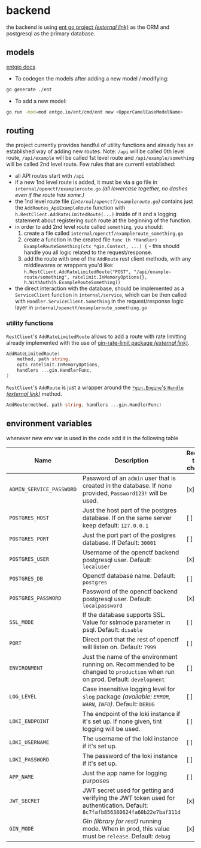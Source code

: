 # backend

the backend is using [ent go project _(external link)_](https://entgo.io) as the ORM and postgresql as the primary database.

## models

[entgio docs](https://entgo.io/docs/)

- To codegen the models after adding a new model / modifying:

```sh
go generate ./ent
```

- To add a new model:

```sh
go run -mod=mod entgo.io/ent/cmd/ent new <UpperCamelCaseModelName>
```

## routing

the project currently provides handful of utility functions and already has an established way of adding new routes. Note: `/api` will be called 0th level route, `/api/example` will be called 1st level route and `/api/example/something` will be called 2nd level route. Few rules that are currentl established:

- all API routes start with `/api`
- if a new 1nd level route is added, it must be via a go file in `internal/openctf/exampleroute.go` _(all lowercase together, no dashes even if the route has some.)_
- the 1nd level route file _(`internal/openctf/exampleroute.go`)_ contains just the `AddRoutes_ApiExampleRoute` function with `h.RestClient.AddRateLimitedRoute(...)` inside of it and a logging statement about registering such route at the beginning of the function.
- in order to add 2nd level route called `something`, you should:
  1. create a file called `internal/openctf/exampleroute_something.go`
  2. create a function in the created file `func (h *Handler) ExampleRouteSomething(ctx *gin.Context, ...) {` - this should handle you all logic related to the request/response.
  3. add the route with one of the `AddRoute` rest client methods, with any middlewares or wrappers you'd like: `h.RestClient.AddRateLimitedRoute("POST", "/api/example-route/something", ratelimit.InMemoryOptions{}, h.WithAuth(h.ExampleRouteSomething))`
- the direct interaction with the database, should be implemented as a `ServiceClient` function in `internal/service`, which can be then called with `Handler.ServiceClient.Something` in the request/response logic layer in `internal/openctf/exampleroute_something.go`

### utility functions

`RestClient`'s `AddRateLimitedRoute` allows to add a route with rate limitting already implemented with the use of [gin-rate-limit package _(external link)_](https://github.com/JGLTechnologies/gin-rate-limit).

```go
AddRateLimitedRoute(
    method, path string,
    opts ratelimit.InMemoryOptions,
    handlers ...gin.HandlerFunc,
)
```

`RestClient`'s `AddRoute` is just a wrapper around the [`*gin.Engine`'s `Handle` _(external link)_](https://pkg.go.dev/github.com/gin-gonic/gin@v1.10.0#RouterGroup.Handle) method.

```go
AddRoute(method, path string, handlers ...gin.HandlerFunc)
```

## environment variables

whenever new env var is used in the code add it in the following table

| Name                     | Description                                                                                                                     | Required to be changed |
| ------------------------ | ------------------------------------------------------------------------------------------------------------------------------- | ---------------------- |
| `ADMIN_SERVICE_PASSWORD` | Password of an `admin` user that is created in the database. If none provided, `Password123!` will be used.                     | [x]                    |
| `POSTGRES_HOST`          | Just the host part of the postgres database. If on the same server keep default: `127.0.0.1`                                    | [ ]                    |
| `POSTGRES_PORT`          | Just the port part of the postgres database. If Default: `30001`                                                                | [ ]                    |
| `POSTGRES_USER`          | Username of the openctf backend postgresql user. Default: `localuser`                                                           | [x]                    |
| `POSTGRES_DB`            | Openctf database name. Default: `postgres`                                                                                      | [ ]                    |
| `POSTGRES_PASSWORD`      | Password of the openctf backend postgresql user. Default: `localpassword`                                                       | [x]                    |
| `SSL_MODE`               | If the database supports SSL. Value for sslmode parameter in psql. Default: `disable`                                           | [ ]                    |
| `PORT`                   | Direct port that the rest of openctf will listen on. Default: `7999`                                                            | [ ]                    |
| `ENVIRONMENT`            | Just the name of the environment running on. Recommended to be changed to `production` when run on prod. Default: `development` | [ ]                    |
| `LOG_LEVEL`              | Case insensitive logging level for `slog` package _(available: `ERROR`, `WARN`, `INFO`)_. Default: `DEBUG`                      | [ ]                    |
| `LOKI_ENDPOINT`          | The endpoint of the loki instance if it's set up. If none given, tint logging will be used.                                     | [ ]                    |
| `LOKI_USERNAME`          | The username of the loki instance if it's set up.                                                                               | [ ]                    |
| `LOKI_PASSWORD`          | The password of the loki instance if it's set up.                                                                               | [ ]                    |
| `APP_NAME`               | Just the app name for logging purposes                                                                                          | [ ]                    |
| `JWT_SECRET`             | JWT secret used for getting and verifying the JWT token used for authentication. Default: `8c7fafb856380624fa60b22e7baf311d`    | [x]                    |
| `GIN_MODE`               | Gin _(library for rest)_ running mode. When in prod, this value must be `release`. Default: `debug`                             | [x]                    |
